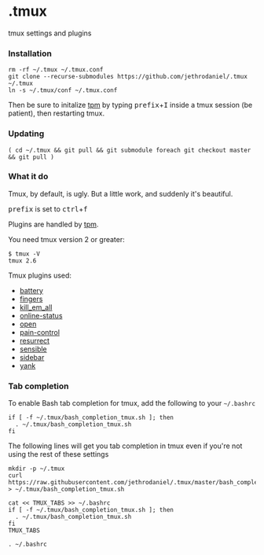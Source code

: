 # .tmux

tmux settings and plugins

### Installation

```
rm -rf ~/.tmux ~/.tmux.conf
git clone --recurse-submodules https://github.com/jethrodaniel/.tmux ~/.tmux
ln -s ~/.tmux/conf ~/.tmux.conf
```
Then be sure to initalize [tpm](https://github.com/tmux-plugins/tpm) by typing <kbd>prefix</kbd>+<kbd>I</kbd> inside a tmux session (be patient), then restarting tmux.

### Updating

```
( cd ~/.tmux && git pull && git submodule foreach git checkout master && git pull )
```

### What it do

Tmux, by default, is ugly. But a little work, and suddenly it's beautiful.

<kbd>prefix</kbd> is set to <kbd>ctrl</kbd>+<kbd>f</kbd>

Plugins are handled by [tpm](https://github.com/tmux-plugins/tpm).

You need tmux version 2 or greater:

```
$ tmux -V
tmux 2.6
```

Tmux plugins used:
* [battery](https://github.com/tmux-plugins/tmux-battery)
* [fingers](https://github.com/Morantron/tmux-fingers)
* [kill_em_all](https://github.com/jethrodaniel/kill_em_all)
* [online-status](https://github.com/tmux-plugins/tmux-online-status)
* [open](https://github.com/tmux-plugins/tmux-open)
* [pain-control](https://github.com/tmux-plugins/tmux-pain-control)
* [resurrect](https://github.com/tmux-plugins/tmux-resurrect)
* [sensible](https://github.com/tmux-plugins/tmux-sensible)
* [sidebar](https://github.com/tmux-plugins/tmux-sidebar)
* [yank](https://github.com/tmux-plugins/tmux-yank)

### Tab completion

To enable Bash tab completion for tmux, add the following to your `~/.bashrc`

```
if [ -f ~/.tmux/bash_completion_tmux.sh ]; then
  . ~/.tmux/bash_completion_tmux.sh
fi
```

The following lines will get you tab completion in tmux even if you're not using the rest of these settings

```
mkdir -p ~/.tmux
curl https://raw.githubusercontent.com/jethrodaniel/.tmux/master/bash_completion_tmux.sh > ~/.tmux/bash_completion_tmux.sh

cat << TMUX_TABS >> ~/.bashrc
if [ -f ~/.tmux/bash_completion_tmux.sh ]; then
  . ~/.tmux/bash_completion_tmux.sh
fi
TMUX_TABS

. ~/.bashrc
```
